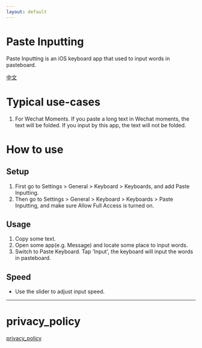```yaml
---
layout: default
---
```



# Paste Inputting

Paste Inputting is an iOS keyboard app that used to input words in pasteboard.

[中文](./zhcn)

# Typical use-cases

1. For Wechat Moments. If you paste a long text in Wechat moments, the text will be folded. If you input by this app, the text will not be folded.

# How to use

## Setup

1. First go to Settings > General > Keyboard > Keyboards, and add Paste Inputting.
2. Then go to Settings > General > Keyboard > Keyboards > Paste Inputting, and make sure Allow Full Access is turned on.

## Usage

1. Copy some text.
2. Open some app(e.g. Message) and locate some place to input words.
3. Switch to Paste Keyboard. Tap 'Input', the keyboard will input the words in pasteboard.

## Speed

- Use the slider to adjust input speed.

---

# privacy_policy

[privacy_policy](./privacy_policy.html)